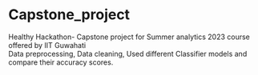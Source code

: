 # Capstone_project
Healthy Hackathon- Capstone project for Summer analytics 2023 course offered by IIT Guwahati                          
Data preprocessing, Data cleaning, Used different Classifier models and compare their accuracy scores.
